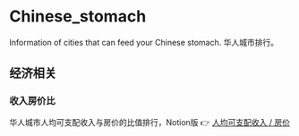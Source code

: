 # Chinese_stomach

Information of cities that can feed your Chinese stomach.
华人城市排行。

## 经济相关

### 收入房价比

华人城市人均可支配收入与房价的比值排行，Notion版 👉 [人均可支配收入 / 房价](https://qidiliu.notion.site/1d27496371de4febb760b9d8eccc03cb)
